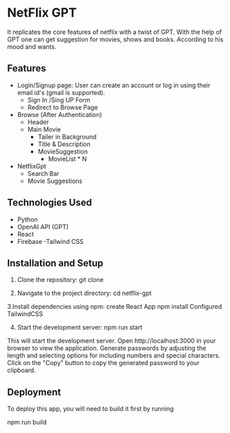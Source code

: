 # NetFlix GPT
It replicates the core features of netflix with a twist of GPT.
With the help of GPT one can get suggestion  for movies, shows and books. 
According to his mood and wants.

## Features
- Login/Signup page: User can create an account or log in using their email id's (gmail is supported).
     - Sign In /Sing UP Form
     - Redirect to Browse Page
- Browse (After Authentication)
   - Header
   - Main Movie
      - Tailer in Background
      - Title & Description
      - MovieSuggestion
           - MovieList * N
- NetflixGpt
   - Search Bar
   - Movie Suggestions


## Technologies Used
- Python
- OpenAI API (GPT)
- React
- Firebase
-Tailwind CSS

## Installation and Setup
1. Clone the repository:
git clone

2. Navigate to the project directory: cd netflix-gpt

3.Install dependencies using npm:
create React App
npm install
Configured TailwindCSS

4. Start the development server:
 npm run start 

This will start the development server. Open http://localhost:3000 in your browser to view the application.
Generate passwords by adjusting the length and selecting options for including numbers and special characters.
Click on the "Copy" button to copy the generated password to your clipboard.

## Deployment
To deploy this app, you will need to build it first by running

npm run build